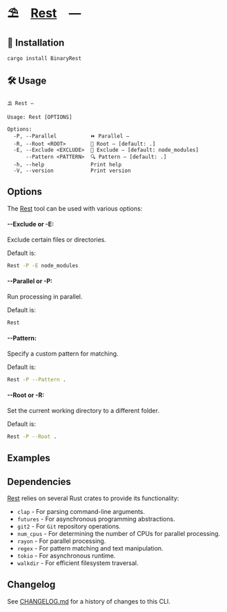 # ⛱️ [Rest] —

[Rest]: HTTPS://crates.io/crates/BinaryRest

## 🚀 Installation

```sh
cargo install BinaryRest
```

## 🛠️ Usage

```
⛱️ Rest —

Usage: Rest [OPTIONS]

Options:
  -P, --Parallel           ⏩ Parallel —
  -R, --Root <ROOT>        📂 Root — [default: .]
  -E, --Exclude <EXCLUDE>  🚫 Exclude — [default: node_modules]
      --Pattern <PATTERN>  🔍 Pattern — [default: .]
  -h, --help               Print help
  -V, --version            Print version
```

## Options

The [Rest] tool can be used with various options:

#### --Exclude or -E:

Exclude certain files or directories.

Default is:

```sh
Rest -P -E node_modules
```

#### --Parallel or -P:

Run processing in parallel.

Default is:

```sh
Rest
```

#### --Pattern:

Specify a custom pattern for matching.

Default is:

```sh
Rest -P --Pattern .
```

#### --Root or -R:

Set the current working directory to a different folder.

Default is:

```sh
Rest -P --Root .
```

## Examples

## Dependencies

[Rest] relies on several Rust crates to provide its functionality:

-   `clap` - For parsing command-line arguments.
-   `futures` - For asynchronous programming abstractions.
-   `git2` - For `Git` repository operations.
-   `num_cpus` - For determining the number of CPUs for parallel processing.
-   `rayon` - For parallel processing.
-   `regex` - For pattern matching and text manipulation.
-   `tokio` - For asynchronous runtime.
-   `walkdir` - For efficient filesystem traversal.

[Rest]: HTTPS://crates.io/crates/psummary

## Changelog

See [CHANGELOG.md](CHANGELOG.md) for a history of changes to this CLI.

